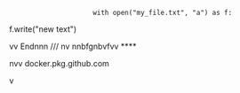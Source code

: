                          with open("my_file.txt", "a") as f:
   f.write("new text")

vv 
Endnnn
/// 
    nv
  nnbfgnbvfvv ****       
              
                      
       
nvv   docker.pkg.github.com     
         
  v     
        
             
   
     
  
  
  
     
    
 
  

  
       
    
      
 
  
   
